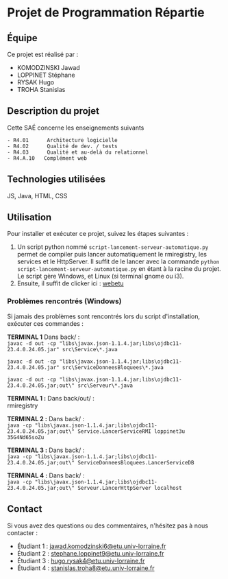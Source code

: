 # Projet de Programmation Répartie


## Équipe

Ce projet est réalisé par :

- KOMODZINSKI Jawad
- LOPPINET Stéphane
- RYSAK Hugo
- TROHA Stanislas

## Description du projet

Cette SAÉ concerne les enseignements suivants

    - R4.01      Architecture logicielle
    - R4.02      Qualité de dev. / tests
    - R4.03      Qualité et au-delà du relationnel
    - R4.A.10   Complément web

## Technologies utilisées
JS, Java, HTML, CSS


## Utilisation

Pour installer et exécuter ce projet, suivez les étapes suivantes :

1. Un script python nommé `script-lancement-serveur-automatique.py` permet de compiler puis lancer automatiquement le rmiregistry, les services et le HttpServer. Il suffit de le lancer avec la commande `python script-lancement-serveur-automatique.py` en étant à la racine du projet. Le script gère Windows, et Linux (si terminal gnome ou i3).
2. Ensuite, il suffit de clicker ici : [webetu](https://webetu.iutnc.univ-lorraine.fr/www/loppinet3u/Projet-Prog-Repartie/front/html/)

### Problèmes rencontrés (Windows)
Si jamais des problèmes sont rencontrés lors du script d'installation, exécuter ces commandes :  


**TERMINAL 1** Dans back/ :  
`javac -d out -cp "libs\javax.json-1.1.4.jar;libs\ojdbc11-23.4.0.24.05.jar" src\Service\*.java`

`javac -d out -cp "libs\javax.json-1.1.4.jar;libs\ojdbc11-23.4.0.24.05.jar" src\ServiceDonneesBloquees\*.java`

`javac -d out -cp "libs\javax.json-1.1.4.jar;libs\ojdbc11-23.4.0.24.05.jar;out\" src\Serveur\*.java`

**TERMINAL 1 :** Dans back/out/ :  
rmiregistry

**TERMINAL 2 :** Dans back/ :  
`java -cp "libs\javax.json-1.1.4.jar;libs\ojdbc11-23.4.0.24.05.jar;out\" Service.LancerServiceRMI loppinet3u 35G4Nd65soZu`

**TERMINAL 3 :** Dans back/ :  
`java -cp "libs\javax.json-1.1.4.jar;libs\ojdbc11-23.4.0.24.05.jar;out\" ServiceDonneesBloquees.LancerServiceDB`

**TERMINAL 4 :** Dans back/ :  
`java -cp "libs\javax.json-1.1.4.jar;libs\ojdbc11-23.4.0.24.05.jar;out\" Serveur.LancerHttpServer localhost`

## Contact

Si vous avez des questions ou des commentaires, n'hésitez pas à nous contacter :

- Étudiant 1 : jawad.komodzinski6@etu.univ-lorraine.fr
- Étudiant 2 : stephane.loppinet9@etu.univ-lorraine.fr
- Étudiant 3 : hugo.rysak4@etu.univ-lorraine.fr
- Étudiant 4 : stanislas.troha8@etu.univ-lorraine.fr

